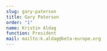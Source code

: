```yaml
---
slug: gary-paterson
title: Gary Paterson
order: "1"
name: Kristin Aldag
function: President
mail: mailto:k.aldag@beta-europe.org
---
```

